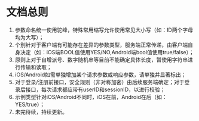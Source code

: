 # 文档总则
1. 参数命名统一使用驼峰，特殊常用缩写允许使用常见大小写（如：ID两个字母均为大写）；
2. 个别针对于客户端有可能存在差异的参数类型，服务端正常传递，由客户端自身决定（如：iOS端BOOL值使用YES/NO,Android端bool值使用true/false）；
3. 原则上对于自增派号、数字随机串等目前不能确定具体长度，暂使用字符串进行传输和读取；
4. iOS/Android如需单独增加某个请求参数或响应参数，请单独并显著标出；
5. 对于登录/注册前接口，安全规则（非对称加密）由后续服务端确定；对于登录后接口，每次请求都应带有userID和sessionID，以进行校验；
6. 示例类型针对iOS/Android不同时，iOS在前，Android在后（如：YES/true）；
7. 未完待续，持续更新。
